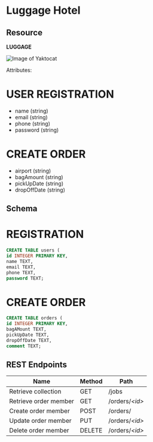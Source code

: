 # Luggage Hotel
## Resource

**LUGGAGE**


![Image of Yaktocat](https://github.com/dsu-cit-csweb3200/f19-resourceful-ferus2306/blob/master/images/example.jpg)

Attributes:

# USER REGISTRATION
* name (string)
* email (string)
* phone (string)
* password (string)

# CREATE ORDER
* airport (string)
* bagAmount (string)
* pickUpDate (string)
* dropOffDate (string)

## Schema

# REGISTRATION
```sql
CREATE TABLE users (
id INTEGER PRIMARY KEY,
name TEXT,
email TEXT,
phone TEXT,
password TEXT;
```
# CREATE ORDER
```sql
CREATE TABLE orders (
id INTEGER PRIMARY KEY,
bagAMount TEXT,
pickUpDate TEXT,
dropOffDate TEXT,
comment TEXT;
```

## REST Endpoints

Name                           | Method | Path
-------------------------------|--------|------------------
Retrieve  collection | GET    | /jobs
Retrieve order member     | GET    | /orders/*\<id\>*
Create order member       | POST   | /orders/
Update order member       | PUT    | /orders/*\<id\>*
Delete order member       | DELETE | /orders/*\<id\>*





